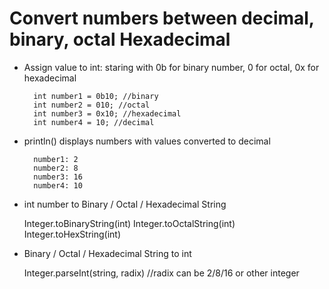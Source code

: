 # Convert numbers between decimal, binary, octal Hexadecimal

- Assign value to int: staring with 0b for binary number, 0 for octal, 0x for hexadecimal

		int number1 = 0b10; //binary
		int number2 = 010; //octal
		int number3 = 0x10; //hexadecimal
		int number4 = 10; //decimal

- println() displays numbers with values converted to decimal

		number1: 2
		number2: 8
		number3: 16
		number4: 10
- int number to Binary / Octal / Hexadecimal String

	Integer.toBinaryString(int)
	Integer.toOctalString(int)
	Integer.toHexString(int)

- Binary / Octal / Hexadecimal String to int

	Integer.parseInt(string, radix) //radix can be 2/8/16 or other integer